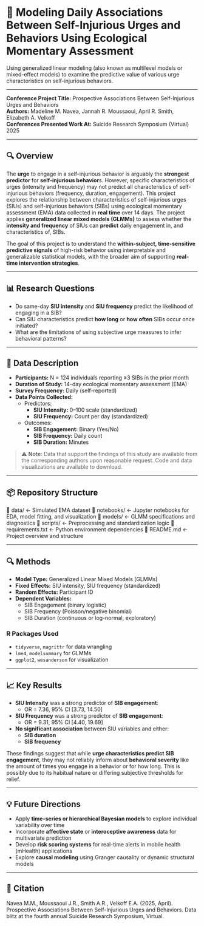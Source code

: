# 🔄 Modeling Daily Associations Between Self-Injurious Urges and Behaviors Using Ecological Momentary Assessment
Using generalized linear modeling (also known as multilevel models or mixed-effect models) to examine the predictive value of various urge characteristics on self-injurious behaviors. 

---

**Conference Project Title:** Prospective Associations Between Self-Injurious Urges and Behaviors  
**Authors:** Madeline M. Navea, Jannah R. Moussaoui, April R. Smith, Elizabeth A. Velkoff  
**Conferences Presented Work At:** Suicide Research Symposium (Virtual) 2025

---

## 🔍 Overview

The **urge** to engage in a self-injurious behavior is arguably the **strongest predictor** for **self-injurious behavior**s. However, specific characteristics of urges (intensity and frequency) may not predict all characteristics of self-injurious behaviors (frequency, duration, engagement). This project explores the relationship between characteristics of self-injurious urges (SIUs) and self-injurious behaviors (SIBs) using ecological momentary assessment (EMA) data collected in **real time** over 14 days. The project applies **generalized linear mixed models (GLMMs)** to assess whether the **intensity and frequency** of SIUs can **predict** daily engagement in, and characteristics of, SIBs.

The goal of this project is to understand the **within-subject, time-sensitive predictive signals** of high-risk behavior using interpretable and generalizable statistical models, with the broader aim of supporting **real-time intervention strategies**.

---

## 📊 Research Questions

- Do same-day **SIU intensity** and **SIU frequency** predict the likelihood of engaging in a SIB?
- Can SIU characteristics predict **how long** or **how often** SIBs occur once initiated?
- What are the limitations of using subjective urge measures to infer behavioral patterns?

---

## 🧠 Data Description

- **Participants:** N = 124 individuals reporting ≥3 SIBs in the prior month
- **Duration of Study:** 14-day ecological momentary assessment (EMA)
- **Survey Frequency:** Daily (self-reported)
- **Data Points Collected:**
  - Predictors:
    - **SIU Intensity:** 0–100 scale (standardized)
    - **SIU Frequency:** Count per day (standardized)
  - Outcomes:
    - **SIB Engagement:** Binary (Yes/No)
    - **SIB Frequency:** Daily count
    - **SIB Duration:** Minutes

> ⚠️ **Note**: Data that support the findings of this study are available from the corresponding authors upon reasonable request. Code and data visualizations are available to download.

---

## 📦 Repository Structure

📁 data/ <- Simulated EMA dataset
📁 notebooks/ <- Jupyter notebooks for EDA, model fitting, and visualization
📁 models/ <- GLMM specifications and diagnostics
📁 scripts/ <- Preprocessing and standardization logic
📄 requirements.txt <- Python environment dependencies
📄 README.md <- Project overview and structure

---

## 🔍 Methods

- **Model Type:** Generalized Linear Mixed Models (GLMMs)
- **Fixed Effects:** SIU intensity, SIU frequency (standardized)
- **Random Effects:** Participant ID
- **Dependent Variables:**
  - SIB Engagement (binary logistic)
  - SIB Frequency (Poisson/negative binomial)
  - SIB Duration (continuous or log-normal, exploratory)

### R Packages Used

- `tidyverse`, `magrittr` for data wrangling  
- `lme4`, `modelsummary` for GLMMs  
- `ggplot2`, `wesanderson` for visualization

---

## 📈 Key Results

- **SIU Intensity** was a strong predictor of **SIB engagement**:  
  - OR = 7.36, 95% CI [3.73, 14.50]  
- **SIU Frequency** was a strong predictor of **SIB engagement**:  
  - OR = 9.31, 95% CI [4.40, 19.69]  
- **No significant association** between SIU variables and either:
  - **SIB duration**
  - **SIB frequency**

These findings suggest that while **urge characteristics predict SIB engagement**, they may not reliably inform about **behavioral severity** like the amount of times you engage in a behavior or for how long. This is possibly due to its habitual nature or differing subjective thresholds for relief.

---

## 💡 Future Directions

- Apply **time-series or hierarchical Bayesian models** to explore individual variability over time
- Incorporate **affective state** or **interoceptive awareness** data for multivariate prediction
- Develop **risk scoring systems** for real-time alerts in mobile health (mHealth) applications
- Explore **causal modeling** using Granger causality or dynamic structural models

---

## 📜 Citation

Navea M.M., Moussaoui J.R., Smith A.R., Velkoff E.A. (2025, April). Prospective Associations Between Self-Injurious Urges and Behaviors. Data blitz at the fourth annual Suicide Research Symposium, Virtual.

